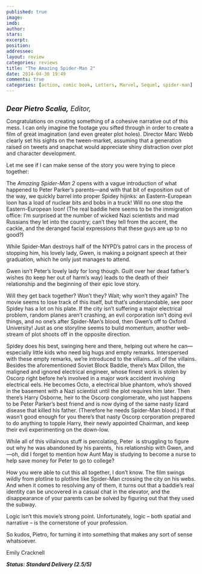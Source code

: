 ```yaml
---
published: true
image: 
imdb: 
author:  
stars: 
excerpt: 
position: 
addressee: 
layout: review
categories: reviews
title: "The Amazing Spider-Man 2"
date: 2014-04-30 19:49
comments: true
categories: [action, comic book, Letters, Marvel, Sequel, spider-man]
---
```

<div><p><span class="full-image-block ssNonEditable"><span><a href="/letters/2014/4/30/the-amazing-spider-man-2.html"><img src="http://rollotomasi73.files.wordpress.com/2014/04/the20amazing20spider-man2.jpg" alt="" /></a></span></span></p>
<p><em style="font-size:130%;"><strong>Dear Pietro Scalia,</strong> Editor,</em></p>
<p>Congratulations on creating something of a cohesive narrative out of this mess. I can only imagine the footage you sifted through in order to create a film of great imagination (and even greater plot holes). Director Marc Webb clearly set his sights on the tween-market, assuming that a generation raised on tweets and snapchat would appreciate shiny distraction over plot and character development.</p>
<p>Let me see if I can make sense of the story you were trying to piece together:</p>
<p>The <em>Amazing Spider-Man 2</em> opens with a vague introduction of what happened to Peter Parker&#8217;s parents&mdash;and with that bit of exposition out of the way, we quickly barrel into proper Spidey hijinks: an Eastern-European loon has a load of nuclear bits and bobs in a truck! Will no one stop the Eastern-European loon! (The real baddie here seems to be the immigration office: I&#8217;m surprised at the number of wicked Nazi scientists and mad Russians they let into the country; can&rsquo;t they tell from the accent, the cackle, and the deranged facial expressions that these guys are up to no good?)</p>
<p>While Spider-Man destroys half of the NYPD&#8217;s patrol cars in the process of stopping him, his lovely lady, Gwen, is making a poignant speech at their graduation, which he only just manages to attend.</p>
<p>Gwen isn&#8217;t Peter&#8217;s lovely lady for long though. Guilt over her dead father&#8217;s wishes (to keep her out of harm&#8217;s way) leads to the death of their relationship and the beginning of their epic love story.</p>
<p>Will they get back together? Won&#8217;t they? Wait; why won&#8217;t they again? The movie seems to lose track of this itself, but that&#8217;s understandable, see poor Spidey has a lot on his plate. If the city isn&#8217;t suffering a major electrical problem, random planes aren&#8217;t crashing, an evil corporation isn&#8217;t doing evil things, and no one&#8217;s after Spider-Man&#8217;s blood, then Gwen&#8217;s off to Oxford University! Just as one storyline seems to build momentum, another web-stream of plot shoots off in the opposite direction.</p>
<p>Spidey does his best, swinging here and there, helping out where he can&mdash;especially little kids who need big hugs and empty remarks. Interspersed with these empty remarks, we&#8217;re introduced to the villains&#8230;<em>all</em> of the villains. Besides the aforementioned Soviet Block Baddie, there&rsquo;s Max Dillon, the maligned and ignored electrical engineer, whose finest work is stolen by Oscorp right before he&rsquo;s involved in a major work accident involving electrical eels. He becomes Octo, a electrical blue phantom, who&#8217;s shoved in the basement with a Nazi scientist until the plot requires him later. Then there&rsquo;s Harry Osborne, heir to the Oscorp conglomerate, who just happens to be Peter Parker&#8217;s best friend and is now dying of the same nasty lizard disease that killed his father. (Therefore he needs Spider-Man blood.) If that wasn&#8217;t good enough for you there&#8217;s that nasty Oscorp corporation prepared to do anything to topple Harry, their newly appointed Chairman, and keep their evil experimenting on the down-low.</p>
<p>While all of this villainous stuff is percolating, Peter&nbsp; is struggling to figure out why he was abandoned by his parents,&nbsp; his relationship with Gwen, and&mdash;oh, did I forget to mention how Aunt May is studying to become a nurse to help save money for Peter to go to college?</p>
<p>How you were able to cut this all together, I don&rsquo;t know. The film swings wildly from plotline to plotline like Spider-Man crossing the city on his webs. And when it comes to resolving any of them, it turns out that a baddie&#8217;s real identity can be uncovered in a casual chat in the elevator, and the disappearance of your parents can be solved by figuring out that they used the subway.</p>
<p>Logic isn&#8217;t this movie&#8217;s strong point. Unfortunately, logic &ndash; both spatial and narrative &ndash; is the cornerstone of your profession.</p>
<p>So kudos, Pietro, for turning it into something that makes any sort of sense whatsoever.</p>
<p>Emily Cracknell</p>
<p><strong><em>Status: Standard Delivery (2.5/5)</em></strong></p></div>
